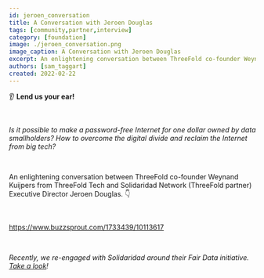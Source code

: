 ```yaml
---
id: jeroen_conversation
title: A Conversation with Jeroen Douglas
tags: [community,partner,interview]
category: [foundation]
image: ./jeroen_conversation.png
image_caption: A Conversation with Jeroen Douglas
excerpt: An enlightening conversation between ThreeFold co-founder Weynand Kuijpers from ThreeFold Tech and Solidaridad Network (ThreeFold partner) Executive Director Jeroen Douglas.
authors: [sam_taggart]
created: 2022-02-22
---
```


👂 **Lend us your ear!**

<br/>

*Is it possible to make a password-free Internet for one dollar owned by data smallholders? How to overcome the digital divide and reclaim the Internet from big tech?*

<br/>

An enlightening conversation between ThreeFold co-founder Weynand Kuijpers from ThreeFold Tech and Solidaridad Network (ThreeFold partner) Executive Director Jeroen Douglas. 👇

<br/>

https://www.buzzsprout.com/1733439/10113617

<br/>

*Recently, we re-engaged with Solidaridad around their Fair Data initiative. [Take a look](https://forum.threefold.io/t/solidaridad-revival/2158)!*